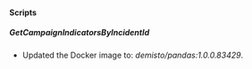 
#### Scripts
##### GetCampaignIndicatorsByIncidentId
- Updated the Docker image to: *demisto/pandas:1.0.0.83429*.